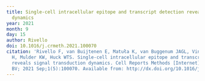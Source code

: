 ```yaml
---
title: Single-cell intracellular epitope and transcript detection reveals signal transduction
  dynamics
year: 2021
month: 9
day: 15
author: Rivello
doi: 10.1016/j.crmeth.2021.100070
citation: 'Rivello F, van Buijtenen E, Matuła K, van Buggenum JAGL, Vink P, van Eenennaam
  H, Mulder KW, Huck WTS. Single-cell intracellular epitope and transcript detection
  reveals signal transduction dynamics. Cell Reports Methods [Internet]. Elsevier
  BV; 2021 Sep;1(5):100070. Available from: http://dx.doi.org/10.1016/j.crmeth.2021.100070'
---
```


